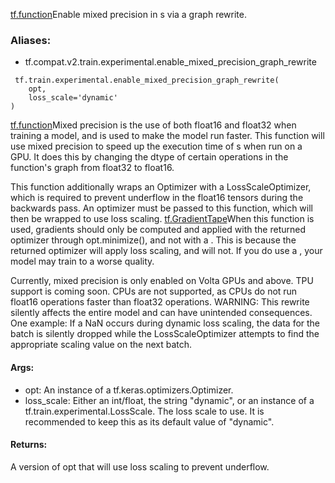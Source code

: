 [tf.function](https://tensorflow.google.cn/api_docs/python/tf/function)Enable mixed precision in s via a graph rewrite.

### Aliases:
- tf.compat.v2.train.experimental.enable_mixed_precision_graph_rewrite

```
 tf.train.experimental.enable_mixed_precision_graph_rewrite(
    opt,
    loss_scale='dynamic'
)
```
[tf.function](https://tensorflow.google.cn/api_docs/python/tf/function)Mixed precision is the use of both float16 and float32 when training a model, and is used to make the model run faster. This function will use mixed precision to speed up the execution time of s when run on a GPU. It does this by changing the dtype of certain operations in the function's graph from float32 to float16.

This function additionally wraps an Optimizer with a LossScaleOptimizer, which is required to prevent underflow in the float16 tensors during the backwards pass. An optimizer must be passed to this function, which will then be wrapped to use loss scaling.
[tf.GradientTape](https://tensorflow.google.cn/api_docs/python/tf/GradientTape)When this function is used, gradients should only be computed and applied with the returned optimizer through opt.minimize(), and not with a . This is because the returned optimizer will apply loss scaling, and  will not. If you do use a , your model may train to a worse quality.

Currently, mixed precision is only enabled on Volta GPUs and above. TPU support is coming soon. CPUs are not supported, as CPUs do not run float16 operations faster than float32 operations.
WARNING: This rewrite silently affects the entire model and can have unintended consequences. One example: If a NaN occurs during dynamic loss scaling, the data for the batch is silently dropped while the LossScaleOptimizer attempts to find the appropriate scaling value on the next batch.
#### Args:
- opt: An instance of a tf.keras.optimizers.Optimizer.
- loss_scale: Either an int/float, the string "dynamic", or an instance of a tf.train.experimental.LossScale. The loss scale to use. It is recommended to keep this as its default value of "dynamic".
#### Returns:
A version of opt that will use loss scaling to prevent underflow.
